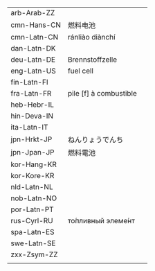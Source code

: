 | | | |
|-|-|-|
| arb-Arab-ZZ |  |  |
| cmn-Hans-CN | 燃料电池 |  |
| cmn-Latn-CN | ránliào diànchí |  |
| dan-Latn-DK |  |  |
| deu-Latn-DE | Brennstoffzelle |  |
| eng-Latn-US | fuel cell |  |
| fin-Latn-FI |  |  |
| fra-Latn-FR | pile [f] à combustible |  |
| heb-Hebr-IL |  |  |
| hin-Deva-IN |  |  |
| ita-Latn-IT |  |  |
| jpn-Hrkt-JP | ねんりょうでんち |  |
| jpn-Jpan-JP | 燃料電池 |  |
| kor-Hang-KR |  |  |
| kor-Kore-KR |  |  |
| nld-Latn-NL |  |  |
| nob-Latn-NO |  |  |
| por-Latn-PT |  |  |
| rus-Cyrl-RU | то́пливный элеме́нт |  |
| spa-Latn-ES |  |  |
| swe-Latn-SE |  |  |
| zxx-Zsym-ZZ |  |  |
|  |  |  |
